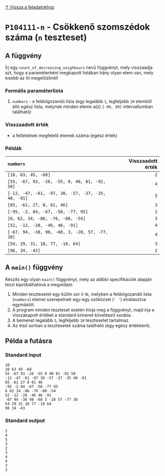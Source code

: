 
[↑ Vissza a feladatokhoz](./README.md)

# `P104111-n` - Csökkenő szomszédok száma (`n` teszteset)

## A függvény

Írj egy `count_of_decreasing_neighbours` nevű függvényt, mely visszaadja azt, hogy a paraméterként megkapott listában hány olyan elem van, mely kisebb az őt megelőzőnél!

### Formális paraméterlista

1. `numbers` - a feldolgozandó lista (egy legalább `1`, legfeljebb `10` elemből álló egész lista, melynek minden eleme a(z) `[-99, 99]` intervallumban található)

### Visszaadott érték

* a feltételnek megfelelő elemek száma (egész érték)

### Példák

| `numbers` | Visszaadott érték | 
| :--- | --: | 
| `[10, 63, 45, -68]` | `2` | 
| `[55, -67, 93, -26, -55, 0, 40, 81, -92, 50]` | `4` | 
| `[-12, -47, -61, -97, 30, -57, -37, -35, 40, -91]` | `5` | 
| `[65, -61, 27, 0, 61, 46]` | `3` | 
| `[-95, -2, 84, -67, -58, -77, 95]` | `2` | 
| `[6, 62, 34, -86, -76, -80, -54]` | `3` | 
| `[52, -12, -28, -46, 46, -91]` | `4` | 
| `[-67, 94, -38, 98, -68, 3, -28, 57, -77, 38]` | `4` | 
| `[54, 29, 31, 10, 77, -10, 64]` | `3` | 
| `[96, 34, -43]` | `2` | 

## A `main()` függvény

Készíts egy olyan `main()` függvényt, mely az alábbi specifikációk alapján teszi kipróbálhatóvá a megoldást:

1. Minden tesztesetet egy külön sor ír le, melyben a feldolgozandó lista (`numbers`) elemei szerepelnek egy-egy szóközzel (`' '`) elválasztva egymástól.
1. A program minden teszteset esetén hívja meg a függvényt, majd írja a visszakapott értéket a standard kimenet következő sorába.
1. A bemenet legalább `3`, legfeljebb `10` tesztesetet tartalmaz.
1. Az első sorban a tesztesetek száma található (egy egész értékként).

## Példa a futásra

### Standard input

```
10
10 63 45 -68
55 -67 93 -26 -55 0 40 81 -92 50
-12 -47 -61 -97 30 -57 -37 -35 40 -91
65 -61 27 0 61 46
-95 -2 84 -67 -58 -77 95
6 62 34 -86 -76 -80 -54
52 -12 -28 -46 46 -91
-67 94 -38 98 -68 3 -28 57 -77 38
54 29 31 10 77 -10 64
96 34 -43
```

### Standard output

```
2
4
5
3
2
3
4
4
3
2
```